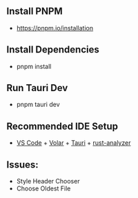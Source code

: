 ## Install PNPM
- https://pnpm.io/installation

## Install Dependencies
- pnpm install

## Run Tauri Dev
- pnpm tauri dev

## Recommended IDE Setup

- [VS Code](https://code.visualstudio.com/) + [Volar](https://marketplace.visualstudio.com/items?itemName=Vue.volar) + [Tauri](https://marketplace.visualstudio.com/items?itemName=tauri-apps.tauri-vscode) + [rust-analyzer](https://marketplace.visualstudio.com/items?itemName=rust-lang.rust-analyzer)

## Issues:
- Style Header Chooser
- Choose Oldest File
